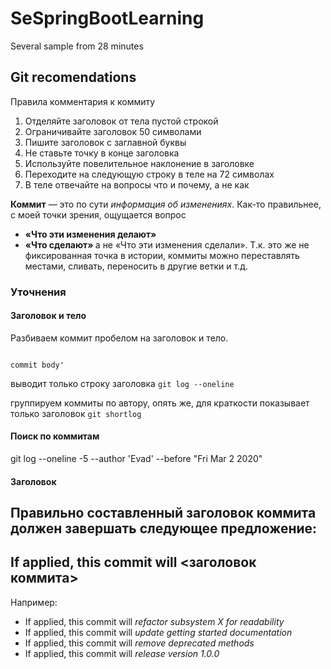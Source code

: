 # SeSpringBootLearning
Several sample from 28 minutes 


## Git recomendations 

Правила комментария к коммиту

1. Отделяйте заголовок от тела пустой строкой
2. Ограничивайте заголовок 50 символами
3. Пишите заголовок с заглавной буквы
4. Не ставьте точку в конце заголовка
5. Используйте повелительное наклонение в заголовке
6. Переходите на следующую строку в теле на 72 символах
7. В теле отвечайте на вопросы что и почему, а не как

<b>Коммит</b> — это по сути <i>информация об изменениях</i>. Как-то правильнее, с моей точки зрения, ощущается вопрос 
 * <b>«Что эти изменения делают»</b>
 * <b>«Что сделают» </b> а не «Что эти изменения сделали». Т.к. это же не фиксированная точка в истории, коммиты можно переставлять местами, сливать, переносить в другие ветки и т.д.

### Уточнения 
#### Заголовок и тело 
Разбиваем коммит пробелом на заголовок и тело. 

``` git commit -am 'commit title

commit body'
```
выводит только строку заголовка
``` git log --oneline ```

группируем коммиты по автору, опять же, для краткости показывает только заголовок
``` git shortlog ```

#### Поиск по коммитам 
git log --oneline -5 --author 'Evad' --before "Fri Mar 2 2020"


#### Заголовок
Правильно составленный заголовок коммита должен завершать следующее предложение:
---
If applied, this commit will <заголовок коммита>
---

Например:
* If applied, this commit will <i> refactor subsystem X for readability</i>
* If applied, this commit will <i> update getting started documentation</i>
* If applied, this commit will <i> remove deprecated methods</i>
* If applied, this commit will <i> release version 1.0.0</i>

